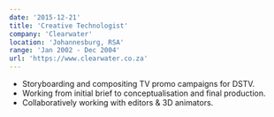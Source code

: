 ```yaml
---
date: '2015-12-21'
title: 'Creative Technologist'
company: 'Clearwater'
location: 'Johannesburg, RSA'
range: 'Jan 2002 - Dec 2004'
url: 'https://www.clearwater.co.za'
---
```


- Storyboarding and compositing TV promo campaigns for DSTV. 
- Working from initial brief to conceptualisation and final production.
- Collaboratively working with editors & 3D animators.
